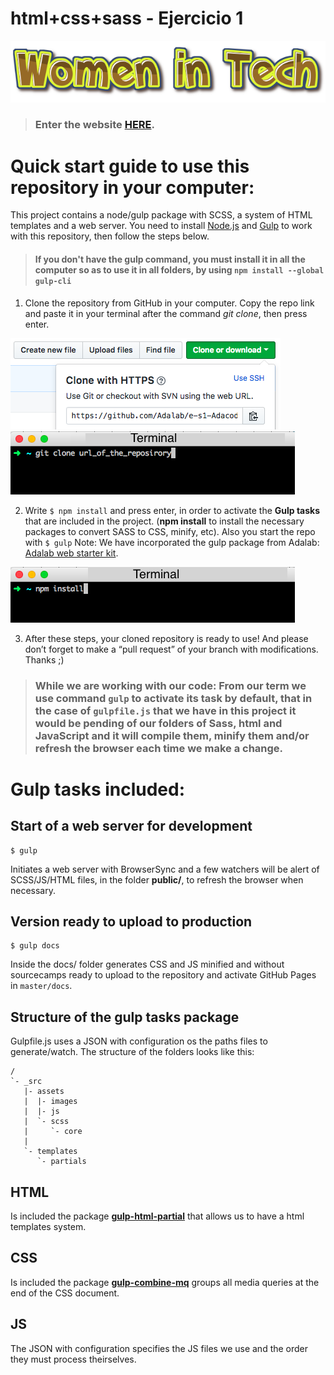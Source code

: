 # html+css+sass - Ejercicio 1

![](images/coollogo.png)


>### Enter the website [HERE](https://palomaviolin.github.io/html-css__exercise-1__women-in-tech/).

# Quick start guide to use this repository in your computer:

This project contains a node/gulp package with SCSS, a system of HTML templates and a web server. You need to install [Node.js](https://nodejs.org/) and [Gulp](https://gulpjs.com) to work with this repository, then follow the steps below.

>#### If you don't have the gulp command, you must install it in all the computer so as to use it in all folders, by using `npm install --global gulp-cli`

1. Clone the repository from GitHub in your computer. Copy the repo link and paste it in your terminal after the command *git clone*, then press enter.

![](images/url_clone.png)
![](images/git_clone.png)

2. Write `$ npm install` and press enter, in order to activate the **Gulp tasks** that are included in the project. (**npm install** to install the necessary packages to convert SASS to CSS, minify, etc). Also you start the repo with `$ gulp`
Note: We have incorporated the gulp package from Adalab: [Adalab web starter kit](https://github.com/Adalab/Adalab-web-starter-kit).

![](images/npm_install.png)

3. After these steps, your cloned repository is ready to use! And please don’t forget to make a “pull request” of your branch with modifications. Thanks ;)

> ### While we are working with our code: From our term we use command `gulp` to activate its task by default, that in the case of `gulpfile.js` that we have in this project it would be pending of our folders of Sass, html and JavaScript and it will compile them, minify them and/or refresh the browser each time we make a change.

# Gulp tasks included:

## Start of a web server for development
```
$ gulp
```
Initiates a web server with BrowserSync and a few watchers will be alert of SCSS/JS/HTML files, in the folder **public/**, to refresh the browser when necessary.

## Version ready to upload to production
```
$ gulp docs
```
Inside the docs/ folder generates CSS and JS minified and without sourcecamps ready to upload to the repository and activate GitHub Pages in `master/docs`.

## Structure of the gulp tasks package
Gulpfile.js uses a JSON with configuration os the paths files to generate/watch.
The structure of the folders looks like this:
```
/
`- _src
   |- assets
   |  |- images
   |  |- js
   |  `- scss
   |     `- core
   |
   `- templates
      `- partials

```

## HTML
Is included the package [**gulp-html-partial**](https://www.npmjs.com/package/gulp-html-partial) that allows us to have a html templates system.

## CSS
Is included the package [**gulp-combine-mq**](https://www.npmjs.com/package/gulp-combine-mq) groups all media queries at the end of the CSS document.

## JS
The JSON with configuration specifies the JS files we use and the order they must process theirselves.
